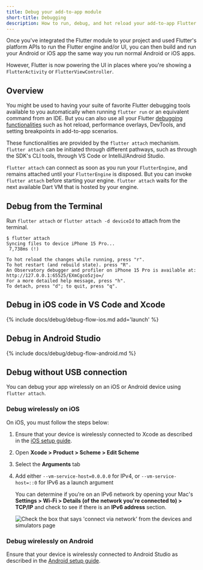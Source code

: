 ```yaml
---
title: Debug your add-to-app module
short-title: Debugging
description: How to run, debug, and hot reload your add-to-app Flutter module.
---
```


Once you've integrated the Flutter module to your project and used Flutter's
platform APIs to run the Flutter engine and/or UI,
you can then build and run your Android or iOS app the same way
you run normal Android or iOS apps.

However, Flutter is now powering the UI in places where you're showing a
`FlutterActivity` or `FlutterViewController`.

## Overview

You might be used to having your suite of favorite Flutter debugging tools
available to you automatically when running `flutter run` or an equivalent
command from an IDE. But you can also use all your Flutter
[debugging functionalities][] such as hot reload, performance
overlays, DevTools, and setting breakpoints in add-to-app scenarios.

These functionalities are provided by the `flutter attach` mechanism.
`flutter attach` can be initiated through different pathways,
such as through the SDK's CLI tools,
through VS Code or IntelliJ/Android Studio.

`flutter attach` can connect as soon as you run your `FlutterEngine`, and
remains attached until your `FlutterEngine` is disposed. But you can invoke
`flutter attach` before starting your engine. `flutter attach` waits for
the next available Dart VM that is hosted by your engine.

## Debug from the Terminal

Run `flutter attach` or `flutter attach -d deviceId` to attach from the terminal.

```terminal
$ flutter attach
Syncing files to device iPhone 15 Pro...
 7,738ms (!)

To hot reload the changes while running, press "r".
To hot restart (and rebuild state). press "R".
An Observatory debugger and profiler on iPhone 15 Pro is available at:
http://127.0.0.1:65525/EXmCgco5zjo=/
For a more detailed help message, press "h".
To detach, press "d"; to quit, press "q".
```

## Debug in iOS code in VS Code and Xcode

{% include docs/debug/debug-flow-ios.md add='launch' %}

## Debug in Android Studio

{% include docs/debug/debug-flow-android.md %}

[debugging functionalities]: {{site.url}}/testing/debugging

## Debug without USB connection

You can debug your app wirelessly on an iOS or Android device
using `flutter attach`.

### Debug wirelessly on iOS

On iOS, you must follow the steps below:

<ol markdown="1">
<li markdown="1">

Ensure that your device is wirelessly connected to Xcode
as described in the [iOS setup guide][].

</li>
<li markdown="1">

Open **Xcode > Product > Scheme > Edit Scheme**

</li>
<li markdown="1">

Select the **Arguments** tab

</li>
<li markdown="1">

Add either `--vm-service-host=0.0.0.0` for IPv4, 
or `--vm-service-host=::0` for IPv6 as a launch argument

You can determine if you're on an IPv6 network by opening your Mac's 
**Settings > Wi-Fi > Details (of the network you're connected to) > TCP/IP** 
and check to see if there is an **IPv6 address** section.

<img src="/assets/images/docs/development/add-to-app/debugging/wireless-port.png" alt="Check the box that says 'connect via network' from the devices and simulators page">

</li>
</ol>

### Debug wirelessly on Android

Ensure that your device is wirelessly connected to Android Studio 
as described in the [Android setup guide][].

[iOS setup guide]: {{site.url}}/get-started/install/macos#ios-setup
[Android setup guide]: {{site.url}}/get-started/install/macos#set-up-your-android-device
